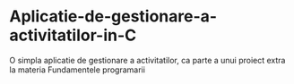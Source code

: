 # Aplicatie-de-gestionare-a-activitatilor-in-C
O simpla aplicatie de gestionare a activitatilor, ca parte a unui proiect extra la materia Fundamentele programarii

